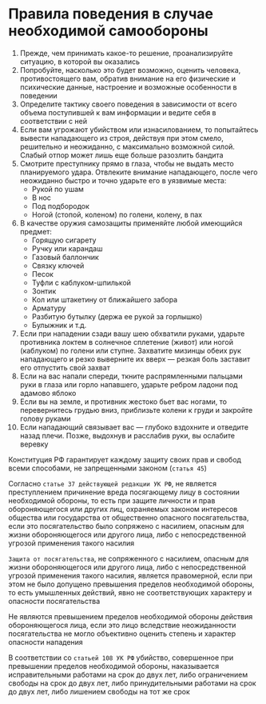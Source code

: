 # Правила поведения в случае необходимой самообороны

1. Прежде, чем принимать какое-то решение, проанализируйте ситуацию, в которой вы оказались
2. Попробуйте, насколько это будет возможно, оценить человека, противостоящего вам, обратив внимание на его физические и психические данные, настроение и возможные особенности в поведении
3. Определите тактику своего поведения в зависимости от всего объема поступившей к вам информации и ведите себя в соответствии с ней
4. Если вам угрожают убийством или изнасилованием, то попытайтесь вывести нападающего из строя, действуя при этом смело, решительно и неожиданно, с максимально возможной силой. Слабый отпор может лишь
   еще больше разозлить бандита
5. Смотрите преступнику прямо в глаза, чтобы не выдать место планируемого удара. Отвлеките внимание нападающего, после чего неожиданно быстро и точно ударьте его в уязвимые места:
    - Рукой по ушам
    - В нос
    - Под подбородок
    - Ногой (стопой, коленом) по голени, колену, в пах
6. В качестве оружия самозащиты применяйте любой имеющийся предмет:
    - Горящую сигарету
    - Ручку или карандаш
    - Газовый баллончик
    - Связку ключей
    - Песок
    - Туфли с каблуком-шпилькой
    - Зонтик
    - Кол или штакетину от ближайшего забора
    - Арматуру
    - Разбитую бутылку (держа ее рукой за горлышко)
    - Булыжник и т.д.
7. Если при нападении сзади вашу шею обхватили руками, ударьте противника локтем в солнечное сплетение (живот) или ногой (каблуком) по голени или ступне. Захватите мизинцы обеих рук нападающего и
   резко выверните их вверх — резкая боль заставит его отпустить свой захват
8. Если на вас напали спереди, ткните распрямленными пальцами руки в глаза или горло напавшего, ударьте ребром ладони под адамово яблоко
9. Если вы на земле, и противник жестоко бьет вас ногами, то перевернитесь грудью вниз, приблизьте колени к груди и закройте голову руками
10. Если нападающий связывает вас — глубоко вздохните и отведите назад плечи. Позже, выдохнув и расслабив руки, вы ослабите веревку

Конституция РФ гарантирует каждому защиту своих прав и свобод всеми способами, не запрещенными законом (`статья 45`)

Согласно `статье 37 действующей редакции УК РФ`, не является преступлением причинение вреда посягающему лицу в состоянии необходимой обороны, то есть при защите личности и прав обороняющегося или
других лиц, охраняемых законом интересов общества или государства от общественно опасного посягательства, если это посягательство было сопряжено с насилием, опасным для жизни обороняющегося или
другого лица, либо с непосредственной угрозой применения такого насилия

`Защита от посягательства`, не сопряженного с насилием, опасным для жизни обороняющегося или другого лица, либо с непосредственной угрозой применения такого насилия, является правомерной, если при
этом не было допущено превышения пределов необходимой обороны, то есть умышленных действий, явно не соответствующих характеру и опасности посягательства

Не являются превышением пределов необходимой обороны действия обороняющегося лица, если это лицо вследствие неожиданности посягательства не могло объективно оценить степень и характер опасности
нападения

В соответствии со `статьей 108 УК РФ` убийство, совершенное при превышении пределов необходимой обороны, наказывается исправительными работами на срок до двух лет, либо ограничением свободы на срок до
двух лет, либо принудительными работами на срок до двух лет, либо лишением свободы на тот же срок
